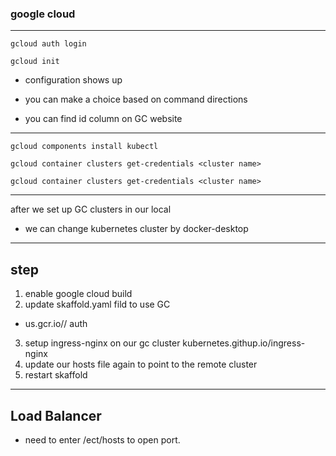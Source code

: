 ### google cloud

---
`gcloud auth login`

`gcloud init`
- configuration shows up

- you can make a choice based on command directions


- you can find id column on GC website

---

`gcloud components install kubectl`

`gcloud container clusters get-credentials <cluster name>`

`gcloud container clusters get-credentials <cluster name>`

---

after we set up GC clusters in our local
- we can change kubernetes cluster by docker-desktop

---

## step
1. enable google cloud build
2. update skaffold.yaml fild to use GC
  - us.gcr.io/<cluster id>/ auth
3. setup ingress-nginx on our gc cluster kubernetes.githup.io/ingress-nginx
4. update our hosts file again to point to the remote cluster
5. restart skaffold

---


## Load Balancer
  
- need to enter /ect/hosts to open port.



